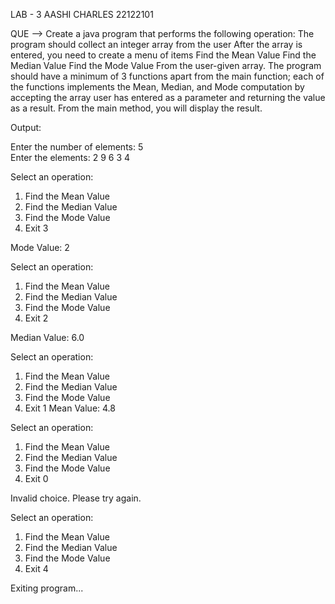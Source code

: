 LAB - 3
AASHI CHARLES
22122101

QUE --> Create a java program that performs the following operation:
The program should collect an integer array from the user
After the array is entered, you need to create a menu of items
Find the Mean Value
Find the Median Value
Find the Mode Value
From the user-given array.
The program should have a minimum of 3 functions apart from the main function; each of the functions implements the Mean, Median, and Mode computation by accepting the array user has entered as a parameter and returning the value as a result. From the main method, you will display the result.

Output:

Enter the number of elements: 5                                                                
Enter the elements: 2
9
6
3
4

Select an operation:
1. Find the Mean Value
2. Find the Median Value
3. Find the Mode Value
4. Exit
3

Mode Value: 2

Select an operation:
1. Find the Mean Value
2. Find the Median Value
3. Find the Mode Value
4. Exit
2

Median Value: 6.0

Select an operation:
1. Find the Mean Value
2. Find the Median Value
3. Find the Mode Value
4. Exit
1
Mean Value: 4.8

Select an operation:
1. Find the Mean Value
2. Find the Median Value
3. Find the Mode Value
4. Exit
0

Invalid choice. Please try again.

Select an operation:
1. Find the Mean Value
2. Find the Median Value
3. Find the Mode Value
4. Exit
4

Exiting program...
